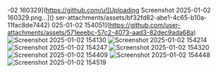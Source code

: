 
-02 160329](https://github.com/u![Uploading Screenshot 2025-01-02 160329.png…]()
ser-attachments/assets/bf32fd82-abe1-4c65-b10a-11fac8de7442)
025-01-02 154051](https://github.com/user-attachments/assets/571eeebc-57c2-4073-aad3-82dec9ada68a)
![Screenshot 2025-01-02 154130](https://github.com/user-attachments/assets/f9a408e4-bce1-4d00-bdad-2d623c253f8a)
![Screenshot 2025-01-02 154214](https://github.com/user-attachments/assets/69244b9c-ed08-4bb8-b05f-8fc925551351)
![Screenshot 2025-01-02 154247](https://github.com/user-attachments/assets/b499e3c8-41e4-4e52-a8f9-facaaa7a1368)
![Screenshot 2025-01-02 154320](https://github.com/user-attachments/assets/7671455f-3466-41c0-955b-66f3bde23fd8)
![Screenshot 2025-01-02 154409](https://github.com/user-attachments/assets/4231fb18-dde0-414d-a6d4-40543d9bdd6b)
![Screenshot 2025-01-02 154448](https://github.com/user-attachments/assets/64b6d1a0-628c-45f7-9808-27149d82ea05)
![Screenshot 2025-01-02 154519](https://github.com/user-attachments/assets/326fcae8-4b55-4844-b532-30b655b55d77)
